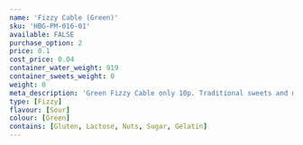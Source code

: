```yaml
---
name: 'Fizzy Cable (Green)'
sku: 'HBG-PM-016-01'
available: FALSE
purchase_option: 2
price: 0.1
cost_price: 0.04
container_water_weight: 919
container_sweets_weight: 0
weight: 0
meta_description: 'Green Fizzy Cable only 10p. Traditional sweets and more at Humbugs Confectionery Store. Specialists in satisfying your sweet tooth!'
type: [Fizzy]
flavour: [Sour]
colour: [Green]
contains: [Gluten, Lactose, Nuts, Sugar, Gelatin]
---
```

